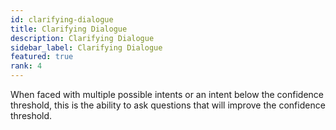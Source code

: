 ```yaml
---
id: clarifying-dialogue 
title: Clarifying Dialogue 
description: Clarifying Dialogue 
sidebar_label: Clarifying Dialogue 
featured: true
rank: 4
---
```

 
When faced with multiple possible intents or an intent below the confidence threshold, this is the ability to ask questions that will improve the confidence threshold.